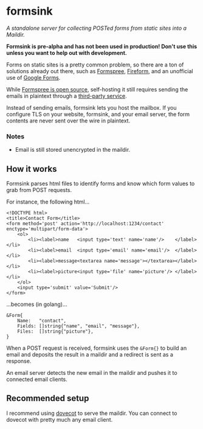 formsink
========

*A standalone server for collecting POSTed forms from static sites into a Maildir.*

**Formsink is pre-alpha and has not been used in production! Don't use
this unless you want to help out with development.**

Forms on static sites is a pretty common problem, so there are a ton of
solutions already out there, such as [Formspree][], [Fireform][], and an
unofficial use of [Google Forms][].

[Formspree]: https://formspree.io/
[Fireform]: http://fireform.org/
[Google Forms]: https://github.com/toperkin/staticFormEmails

While [Formspree is open source][], self-hosting it still requires
sending the emails in plaintext through a [third-party service][].

[Formspree is open source]: https://github.com/formspree/formspree
[third-party service]: https://github.com/formspree/formspree#running-your-own-copy-of-formspree

Instead of sending emails, formsink lets you host the mailbox. If you
configure TLS on your website, formsink, and your email server, the form
contents are never sent over the wire in plaintext.

### Notes
- Email is still stored unencrypted in the maildir.

How it works
------------

Formsink parses html files to identify forms and know which form values
to grab from POST requests.

For instance, the following html...

```
<!DOCTYPE html>
<title>Contact Form</title>
<form method='post' action='http://localhost:1234/contact' enctype='multipart/form-data'>
	<ol>
		<li><label>name   <input type='text' name='name'/>    </label></li>
		<li><label>email  <input type='email' name='email'/>  </label></li>
		<li><label>message<textarea name='message'></textarea></label></li>
		<li><label>picture<input type='file' name='picture'/> </label></li>
	</ol>
	<input type='submit' value='Submit'/>
</form>
```

...becomes (in golang)...

```
&Form{
	Name:   "contact",
	Fields: []string{"name", "email", "message"},
	Files:  []string{"picture"},
}
```

When a POST request is received, formsink uses the `&Form{}` to build an
email and deposits the result in a maildir and a redirect is sent as a
response.

An email server detects the new email in the maildir and pushes it to
connected email clients.

Recommended setup
-----------------

I recommend using [dovecot][] to serve the maildir. You can connect to
dovecot with pretty much any email client.

[dovecot]: http://dovecot.org/
